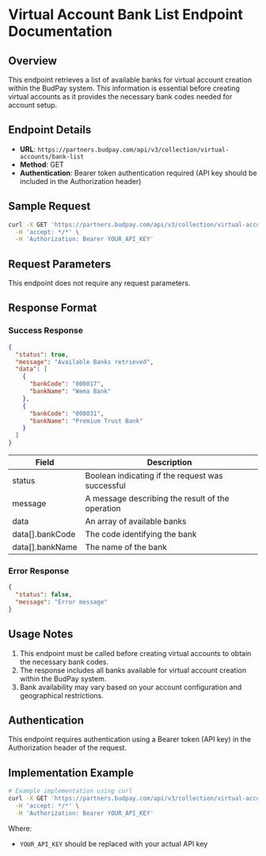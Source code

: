 # Virtual Account Bank List Endpoint Documentation

## Overview
This endpoint retrieves a list of available banks for virtual account creation within the BudPay system. This information is essential before creating virtual accounts as it provides the necessary bank codes needed for account setup.

## Endpoint Details
- **URL**: `https://partners.budpay.com/api/v3/collection/virtual-accounts/bank-list`
- **Method**: GET
- **Authentication**: Bearer token authentication required (API key should be included in the Authorization header)

## Sample Request
```bash
curl -X GET 'https://partners.budpay.com/api/v3/collection/virtual-accounts/bank-list' \
  -H 'accept: */*' \
  -H 'Authorization: Bearer YOUR_API_KEY'
```

## Request Parameters
This endpoint does not require any request parameters.

## Response Format

### Success Response
```json
{
  "status": true,
  "message": "Available Banks retrieved",
  "data": [
    {
      "bankCode": "000017",
      "bankName": "Wema Bank"
    },
    {
      "bankCode": "000031",
      "bankName": "Premium Trust Bank"
    }
  ]
}
```

| Field | Description |
|-------|-------------|
| status | Boolean indicating if the request was successful |
| message | A message describing the result of the operation |
| data | An array of available banks |
| data[].bankCode | The code identifying the bank |
| data[].bankName | The name of the bank |

### Error Response
```json
{
  "status": false,
  "message": "Error message"
}
```

## Usage Notes
1. This endpoint must be called before creating virtual accounts to obtain the necessary bank codes.
2. The response includes all banks available for virtual account creation within the BudPay system.
3. Bank availability may vary based on your account configuration and geographical restrictions.

## Authentication
This endpoint requires authentication using a Bearer token (API key) in the Authorization header of the request.

## Implementation Example

```bash
# Example implementation using curl
curl -X GET 'https://partners.budpay.com/api/v3/collection/virtual-accounts/bank-list' \
  -H 'accept: */*' \
  -H 'Authorization: Bearer YOUR_API_KEY'
```

Where:
- `YOUR_API_KEY` should be replaced with your actual API key